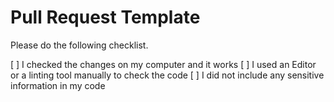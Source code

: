 # Pull Request Template

Please do the following checklist.

[ ] I checked the changes on my computer and it works
[ ] I used an Editor or a linting tool manually to check the code
[ ] I did not include any sensitive information in my code
